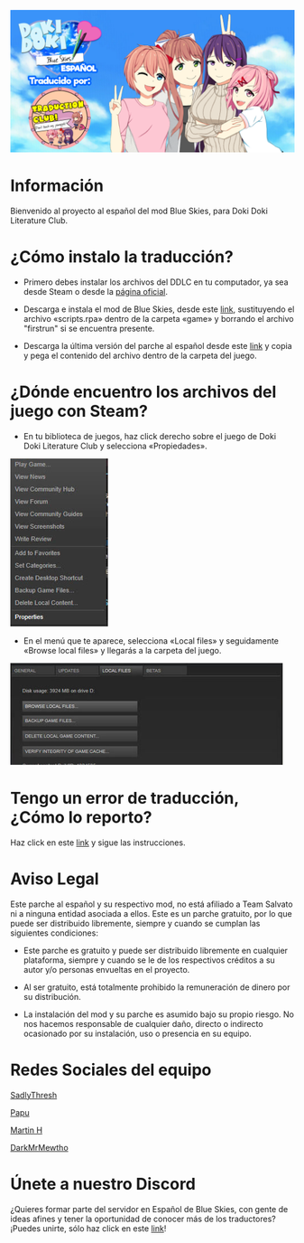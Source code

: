 ![SadlyThresh](https://github.com/SadlyThresh/DDBS_ESP/raw/master/images/newtop.png)
# Información
Bienvenido al proyecto al español del mod Blue Skies, para Doki Doki Literature Club. 
# ¿Cómo instalo la traducción? 
* Primero debes instalar los archivos del DDLC en tu computador, ya sea desde Steam o desde la [página oficial](https://ddlc.moe/).

* Descarga e instala el mod de Blue Skies, desde este [link](https://github.com/SadlyThresh/DDBS_ESP/releases), sustituyendo el archivo «scripts.rpa» dentro de la carpeta «game» y borrando el archivo "firstrun" si se encuentra presente.

* Descarga la última versión del parche al español desde este [link](https://github.com/SadlyThresh/DDBS_ESP/releases) y copia y pega el contenido del archivo dentro de la carpeta del juego.

# ¿Dónde encuentro los archivos del juego con Steam?
* En tu biblioteca de juegos, haz click derecho sobre el juego de Doki Doki Literature Club y selecciona «Propiedades».

![Capture1](https://github.com/SadlyThresh/DDBS_ESP/raw/master/images/Screenshot(1).jpg)

* En el menú que te aparece, selecciona «Local files» y seguidamente «Browse local files» y llegarás a la carpeta del juego.

![Capture2](https://github.com/SadlyThresh/DDBS_ESP/raw/master/images/Screenshot(2).jpg)

# Tengo un error de traducción, ¿Cómo lo reporto? 
Haz click en este [link](https://github.com/SadlyThresh/DDBS_ESP/blob/master/Bug.md) y sigue las instrucciones.

# Aviso Legal

Este parche al español y su respectivo mod, no está afiliado a Team Salvato ni a ninguna entidad asociada a ellos. Este es un parche gratuito, por lo que puede ser distribuido libremente, siempre y cuando se cumplan las siguientes condiciones: 

* Este parche es gratuito y puede ser distribuido libremente en cualquier plataforma, siempre y cuando se le de los respectivos créditos a su autor y/o personas envueltas en el proyecto.

* Al ser gratuito, está totalmente prohibido la remuneración de dinero por su distribución.

* La instalación del mod y su parche es asumido bajo su propio riesgo. No nos hacemos responsable de cualquier daño, directo o indirecto ocasionado por su instalación, uso o presencia en su equipo.

# Redes Sociales del equipo

[SadlyThresh](https://twitter.com/sadlythresh)

[Papu](https://www.youtube.com/channel/UC-3B0xtrowh8Oyh8VHA6Ziw)

[Martin H](https://twitter.com/MartinH52149286)

[DarkMrMewtho](https://twitter.com/MewthoYT)

# Únete a nuestro Discord

¿Quieres formar parte del servidor en Español de Blue Skies, con gente de ideas afines y tener la oportunidad de conocer más de los traductores? ¡Puedes unirte, sólo haz click en este [link](https://discord.gg/qRSuTBxu3H)!


